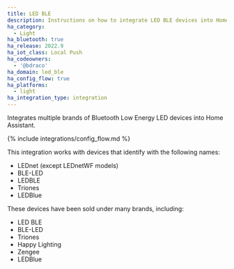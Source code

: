 ```yaml
---
title: LED BLE
description: Instructions on how to integrate LED BLE devices into Home Assistant.
ha_category:
  - Light
ha_bluetooth: true
ha_release: 2022.9
ha_iot_class: Local Push
ha_codeowners:
  - '@bdraco'
ha_domain: led_ble
ha_config_flow: true
ha_platforms:
  - light
ha_integration_type: integration
---
```


Integrates multiple brands of Bluetooth Low Energy LED devices into Home Assistant.

{% include integrations/config_flow.md %}

This integration works with devices that identify with the following names:

- LEDnet (except LEDnetWF models)
- BLE-LED
- LEDBLE
- Triones
- LEDBlue

These devices have been sold under many brands, including:

- LED BLE
- BLE-LED
- Triones
- Happy Lighting
- Zengee
- LEDBlue
